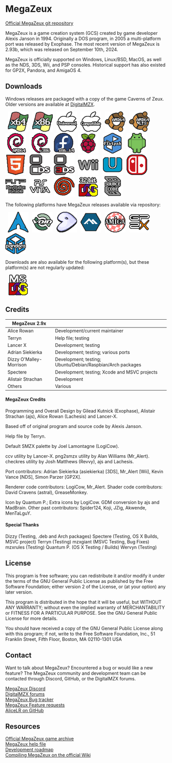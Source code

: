 # MegaZeux
[Official MegaZeux git repository](https://github.com/AliceLR/megazeux)

MegaZeux is a game creation system (GCS) created by game developer Alexis Janson in 1994.
Originally a DOS program, in 2005 a multi-platform port was released by Exophase. The most
recent version of MegaZeux is 2.93b, which was released on September 10th, 2024.

MegaZeux is officially supported on Windows, Linux/BSD, MacOS, as well as the NDS, 3DS, Wii,
and PSP consoles. Historical support has also existed for GP2X, Pandora, and AmigaOS 4.

## Downloads

Windows releases are packaged with a copy of the game Caverns of Zeux.
Older versions are available at [DigitalMZX](https://www.digitalmzx.com/).

<!-- Download URLs. -->
[megazeux-w64]: https://www.digitalmzx.com/download.php?latest=windows64
[megazeux-w32]: https://www.digitalmzx.com/download.php?latest=windows32
[megazeux-dos]: https://www.digitalmzx.com/download.php?latest=dos
[megazeux-dos32]: https://www.digitalmzx.com/download.php?latest=dosdjgpp
[megazeux-osx]: https://www.digitalmzx.com/download.php?latest=osx
[megazeux-ppc]: https://www.digitalmzx.com/download.php?latest=osxppc
[megazeux-u64]: https://www.digitalmzx.com/download.php?latest=ubuntu64
[megazeux-ults]: https://www.digitalmzx.com/download.php?latest=ubuntu64lts
[megazeux-d64]: https://www.digitalmzx.com/download.php?latest=debian64
[megazeux-d32]: https://www.digitalmzx.com/download.php?latest=debian32
[megazeux-f64]: https://www.digitalmzx.com/download.php?latest=fedora64
[megazeux-rpi]: https://www.digitalmzx.com/download.php?latest=raspbian
[megazeux-flat]: https://www.digitalmzx.com/download.php?latest=flatpak
[megazeux-and]: https://www.digitalmzx.com/download.php?latest=android
[megazeux-html]: https://www.digitalmzx.com/download.php?latest=html5
[megazeux-nds]: https://www.digitalmzx.com/download.php?latest=nds
[megazeux-3ds]: https://www.digitalmzx.com/download.php?latest=3ds
[megazeux-wii]: https://www.digitalmzx.com/download.php?latest=wii
[megazeux-wiiu]: https://www.digitalmzx.com/download.php?latest=wiiu
[megazeux-swi]: https://www.digitalmzx.com/download.php?latest=switch
[megazeux-psp]: https://www.digitalmzx.com/download.php?latest=psp
[megazeux-vita]: https://www.digitalmzx.com/download.php?latest=psvita
[megazeux-dc]: https://www.digitalmzx.com/download.php?latest=dreamcast
[megazeux-src]: https://www.digitalmzx.com/download.php?latest=src

<!-- Images for download links. -->
[arch-w64]: contrib/archicons/windows64.png "Windows x64"
[arch-w32]: contrib/archicons/windows32.png "Windows x86"
[arch-dos]: contrib/archicons/dos.png       "MS DOS (MZX 2.70)"
[arch-dos32]:contrib/archicons/dosdjgpp.png "MS DOS (32-bit)"
[arch-osx]: contrib/archicons/osx.png       "macOS"
[arch-ppc]: contrib/archicons/maccompat.png "macOS (Compatible)"
[arch-u64]: contrib/archicons/ubuntu64.png  "Ubuntu AMD64"
[arch-ults]: contrib/archicons/ubuntu64lts.png  "Ubuntu AMD64 LTS"
[arch-d64]: contrib/archicons/debian64.png  "Debian AMD64"
[arch-d32]: contrib/archicons/debian32.png  "Debian i386"
[arch-f64]: contrib/archicons/fedora64.png  "Fedora x86_64"
[arch-rpi]: contrib/archicons/raspbian.png  "Raspbian"
[arch-flat]:contrib/archicons/flatpak.png   "Flatpak"
[arch-and]: contrib/archicons/android.png   "Android"
[arch-html]:contrib/archicons/html5.png     "HTML5 (Emscripten)"
[arch-aur]: contrib/archicons/archlinux.png "Arch Linux (via AUR)"
[arch-void]:contrib/archicons/voidlinux.png "Void Linux"
[arch-gen]: contrib/archicons/gentoo.png    "Gentoo"
[arch-alp]: contrib/archicons/alpine.png    "Alpine Linux"
[arch-nds]: contrib/archicons/nds.png       "Nintendo DS"
[arch-3ds]: contrib/archicons/3ds.png       "Nintendo 3DS"
[arch-wii]: contrib/archicons/wii.png       "Nintendo Wii"
[arch-wiiu]:contrib/archicons/wiiu.png      "Nintendo Wii U"
[arch-swi]: contrib/archicons/switch.png    "Nintendo Switch"
[arch-psp]: contrib/archicons/psp.png       "PlayStation Portable"
[arch-vita]:contrib/archicons/psvita.png    "PlayStation Vita"
[arch-dc]:  contrib/archicons/dreamcast.png "Sega Dreamcast"
[arch-ami]: contrib/archicons/amiga.png     "Amiga OS 4"
[arch-gp2x]:contrib/archicons/gp2x.png      "GP2X"
[arch-pand]:contrib/archicons/pandora.png   "Pandora"
[arch-src]: contrib/archicons/src.png       "Source code"

<!-- Displays the download links as images. -->
&nbsp; [![Windows x64         ][arch-w64]][megazeux-w64]
&nbsp; [![Windows x86         ][arch-w32]][megazeux-w32]
&nbsp; [![Mac OS X            ][arch-osx]][megazeux-osx]
&nbsp; [![macOS (Compatible)) ][arch-ppc]][megazeux-ppc]
&nbsp; [![Ubuntu AMD64        ][arch-u64]][megazeux-u64]
&nbsp; [![Ubuntu AMD64 LTS    ][arch-ults]][megazeux-ults]
&nbsp; [![Debian AMD64        ][arch-d64]][megazeux-d64]
&nbsp; [![Debian i386         ][arch-d32]][megazeux-d32]
&nbsp; [![Fedora x86_64       ][arch-f64]][megazeux-f64]
&nbsp; [![Raspbian            ][arch-rpi]][megazeux-rpi]
&nbsp; [![Flatpak             ][arch-flat]][megazeux-flat]
&nbsp; [![Android             ][arch-and]][megazeux-and]
&nbsp; [![HTML5 (Emscripten)  ][arch-html]][megazeux-html]
&nbsp; [![Nintendo DS         ][arch-nds]][megazeux-nds]
&nbsp; [![Nintendo 3DS        ][arch-3ds]][megazeux-3ds]
&nbsp; [![Nintendo Wii        ][arch-wii]][megazeux-wii]
&nbsp; [![Nintendo Wii U      ][arch-wiiu]][megazeux-wiiu]
&nbsp; [![Nintendo Switch     ][arch-swi]][megazeux-swi]
&nbsp; [![PlayStation Portable][arch-psp]][megazeux-psp]
&nbsp; [![PlayStation Vita    ][arch-vita]][megazeux-vita]
&nbsp; [![Sega Dreamcast      ][arch-dc]][megazeux-dc]
&nbsp; [![DOS (32-bit)        ][arch-dos32]][megazeux-dos32]
&nbsp; [![Source code         ][arch-src]][megazeux-src]

The following platforms have MegaZeux releases available via repository:

&nbsp; [![Arch Linux (via AUR)][arch-aur]](https://aur.archlinux.org/packages/megazeux/)
&nbsp; [![Void Linux][arch-void]](https://github.com/void-linux/void-packages/tree/master/srcpkgs/megazeux)
&nbsp; [![Gentoo][arch-gen]](https://github.com/Spectere/megazeux-overlay)
&nbsp; [![Alpine Linux][arch-alp]](https://pkgs.alpinelinux.org/packages?name=megazeux)
&nbsp; [![Amiga OS 4 (outdated)][arch-ami]](http://aminet.net/package/game/misc/pfp-mgzx)
&nbsp; [![GP2X (outdated)][arch-gp2x]](https://dl.openhandhelds.org/cgi-bin/gp2x.cgi?0,0,0,0,26,2920)
&nbsp; [![Pandora (outdated)][arch-pand]](https://repo.openpandora.org/?page=detail&app=megazeux_ptitseb)

Downloads are also available for the following platform(s), but these
platform(s) are not regularly updated:

&nbsp; [![MS DOS (MZX 2.70)   ][arch-dos]][megazeux-dos]

## Credits

| MegaZeux 2.9x           |                                                            |
| ----------------------- | ---------------------------------------------------------- |
| Alice Rowan             | Development/current maintainer                             |
| Terryn                  | Help file; testing                                         |
| Lancer X                | Development; testing                                       |
| Adrian Siekierka        | Development; testing; various ports                        |
| Dizzy O'Malley-Morrison | Development; testing; Ubuntu/Debian/Raspbian/Arch packages |
| Spectere                | Development; testing; Xcode and MSVC projects              |
| Alistair Strachan       | Development                                                |
| Others                  | Various                                                    |

#### MegaZeux Credits

Programming and Overall Design by Gilead Kutnick (Exophase),
Alistair Strachan (ajs), Alice Rowan (Lachesis) and Lancer-X.

Based off of original program and source code by Alexis Janson.

Help file by Terryn.

Default SMZX palette by Joel Lamontagne (LogiCow).

ccv utility by Lancer-X.
png2smzx utility by Alan Williams (Mr_Alert).
checkres utility by Josh Matthews (Revvy), ajs and Lachesis.

Port contributors: Adrian Siekierka (asiekierka) [3DS],
Mr_Alert [Wii], Kevin Vance [NDS], Simon Parzer [GP2X].

Renderer code contributors: LogiCow, Mr_Alert.
Shader code contributors: David Cravens (astral), GreaseMonkey.

Icon by Quantum P.; Extra icons by LogiCow.
GDM conversion by ajs and MadBrain.
Other past contributors: Spider124, Koji, JZig, Akwende, MenTaLguY.

#### Special Thanks

Dizzy (Testing, .deb and Arch packages)
Spectere (Testing, OS X Builds, MSVC project)
Terryn (Testing)
mzxgiant (MSVC Testing, Bug Fixes)
mzxrules (Testing)
Quantum P. (OS X Testing / Builds)
Wervyn (Testing)

## License

This program is free software; you can redistribute it and/or
modify it under the terms of the GNU General Public License as
published by the Free Software Foundation; either version 2 of
the License, or (at your option) any later version.

This program is distributed in the hope that it will be useful,
but WITHOUT ANY WARRANTY; without even the implied warranty of
MERCHANTABILITY or FITNESS FOR A PARTICULAR PURPOSE.  See the GNU
General Public License for more details.

You should have received a copy of the GNU General Public License
along with this program; if not, write to the Free Software
Foundation, Inc., 51 Franklin Street, Fifth Floor, Boston, MA 02110-1301 USA

## Contact

Want to talk about MegaZeux? Encountered a bug or would like a new feature?
The MegaZeux community and development team can be contacted through Discord,
GitHub, or the DigitalMZX forums.

[MegaZeux Discord](https://discord.gg/XJCvb4P) <br/>
[DigitalMZX forums](https://www.digitalmzx.com/forums/) <br/>
[MegaZeux Bug tracker](https://www.digitalmzx.com/forums/index.php?app=tracker&showproject=4) <br/>
[MegaZeux Feature requests](https://www.digitalmzx.com/forums/index.php?app=tracker&showproject=9) <br/>
[AliceLR on GitHub](https://github.com/AliceLR) <br/>

## Resources

[Official MegaZeux game archive](https://www.digitalmzx.com/) <br/>
[MegaZeux help file](https://www.digitalmzx.com/help.php) <br/>
[Development roadmap](https://www.digitalmzx.com/forums/index.php?showtopic=15226) <br/>
[Compiling MegaZeux on the official Wiki](https://www.digitalmzx.com/wiki/index.php?title=Compiling)
